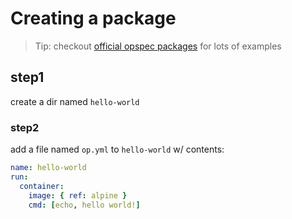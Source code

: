 # Creating a package

> Tip: checkout
> [official opspec packages](https://github.com/opspec-pkgs) for
> lots of examples

## step1
create a dir named `hello-world`

### step2
add a file named `op.yml` to `hello-world` w/ contents:
```yaml
name: hello-world
run:
  container:
    image: { ref: alpine }
    cmd: [echo, hello world!]
```

